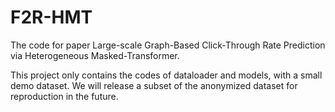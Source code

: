 # F2R-HMT
The code for paper Large-scale Graph-Based Click-Through Rate Prediction via Heterogeneous Masked-Transformer.

This project only contains the codes of dataloader and models, with a small demo dataset. We will release a subset of the anonymized dataset for reproduction in the future.
